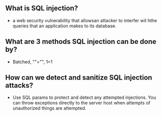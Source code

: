 ## What is SQL injection?
* a web security vulnerability that allowsan attacker to interfer wit hthe queries that an application makes to its database.
## What are 3 methods SQL injection can be done by?
* Batched, ""="", 1=1
## How can we detect and sanitize SQL injection attacks?
* Use SQL params to protect and detect any attempted injections. You can throw exceptions directly to the server host when attempts of unauthorized things are attempted.
